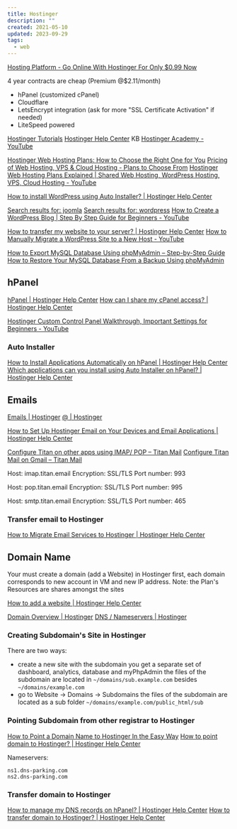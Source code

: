 ```yaml
---
title: Hostinger
description: ""
created: 2021-05-10
updated: 2023-09-29
tags:
  - web
---
```


[Hosting Platform - Go Online With Hostinger For Only $0.99 Now](https://www.hostinger.com/)

4 year contracts are cheap (Premium @$2.11/month)

- hPanel (customized cPanel)
- Cloudflare
- LetsEncrypt integration (ask for more "SSL Certificate Activation" if needed)
- LiteSpeed powered

[Hostinger Tutorials](https://www.hostinger.com/tutorials/)
[Hostinger Help Center](https://support.hostinger.com/en/) KB
[Hostinger Academy - YouTube](https://www.youtube.com/channel/UCbNIC-svDbtUOH2qsLnPQPg)

[Hostinger Web Hosting Plans: How to Choose the Right One for You](https://www.hostinger.com/tutorials/how-to-choose-web-hosting-plan)
[Pricing of Web Hosting, VPS & Cloud Hosting - Plans to Choose From](https://www.hostinger.com/pricing)
[Hostinger Web Hosting Plans Explained | Shared Web Hosting, WordPress Hosting, VPS, Cloud Hosting - YouTube](https://www.youtube.com/watch?v=3OwTrSJXBto)

[How to install WordPress using Auto Installer? | Hostinger Help Center](https://support.hostinger.com/en/articles/3220304-how-to-install-wordpress-using-auto-installer)

[Search results for: joomla](https://support.hostinger.com/en/?q=joomla)
[Search results for: wordpress](https://support.hostinger.com/en/?q=wordpress)
[How to Create a WordPress Blog | Step By Step Guide for Beginners - YouTube](https://www.youtube.com/playlist?list=PLN0iSzNpiVQHWFfZjBKB-ewqg29fByYxH)

[How to transfer my website to your server? | Hostinger Help Center](https://support.hostinger.com/en/articles/1583289-how-to-transfer-my-website-to-your-server)
[How to Manually Migrate a WordPress Site to a New Host - YouTube](https://www.youtube.com/watch?v=-V4U23jgeqU)

[How to Export MySQL Database Using phpMyAdmin – Step-by-Step Guide](https://www.hostinger.com/tutorials/export-mysql-database-with-phpmyadmin)
[How to Restore Your MySQL Database From a Backup Using phpMyAdmin](https://www.hostinger.com/tutorials/mysql/restoring-mysql-database-from-backup-phpmyadmin)

## hPanel

[hPanel | Hostinger Help Center](https://support.hostinger.com/en/collections/944773-hpanel)
[How can I share my cPanel access? | Hostinger Help Center](https://support.hostinger.com/en/articles/1575762-how-can-i-share-my-cpanel-access)

[Hostinger Custom Control Panel Walkthrough, Important Settings for Beginners - YouTube](https://www.youtube.com/watch?v=A6U-fnMwwG0)

### Auto Installer

[How to Install Applications Automatically on hPanel | Hostinger Help Center](https://support.hostinger.com/en/articles/1583296-how-to-install-applications-automatically-on-hpanel)
[Which applications can you install using Auto Installer on hPanel? | Hostinger Help Center](https://support.hostinger.com/en/articles/6990738-which-applications-can-you-install-using-auto-installer-on-hpanel)

## Emails

[Emails | Hostinger](https://hpanel.hostinger.com/emails)
[@<DOMAIN> | Hostinger](https://hpanel.hostinger.com/titan/<DOMAIN>/management)

[How to Set Up Hostinger Email on Your Devices and Email Applications | Hostinger Help Center](https://support.hostinger.com/en/articles/4305847-how-to-set-up-hostinger-email-on-your-devices-and-email-applications)

[Configure Titan on other apps using IMAP/ POP – Titan Mail](https://support.titan.email/hc/en-us/articles/900000215446-Configure-Titan-on-other-apps-using-IMAP-POP)
[Configure Titan Mail on Gmail – Titan Mail](https://support.titan.email/hc/en-us/articles/900000215626)

Host: imap.titan.email
Encryption: SSL/TLS
Port number: 993

Host: pop.titan.email
Encryption: SSL/TLS
Port number: 995

Host: smtp.titan.email
Encryption: SSL/TLS
Port number: 465

### Transfer email to Hostinger

[How to Migrate Email Services to Hostinger | Hostinger Help Center](https://support.hostinger.com/en/articles/5240867-how-to-migrate-email-services-to-hostinger)

## Domain Name

Your must create a domain (add a Website) in Hostinger first, each domain corresponds to new account in VM and new IP address.
Note: the Plan's Resources are shares amongst the sites

[How to add a website | Hostinger Help Center](https://support.hostinger.com/en/articles/1583214-how-to-add-a-website)

[Domain Overview | Hostinger](https://hpanel.hostinger.com/domain/<DOMAIN>/domain-overview)
[DNS / Nameservers | Hostinger](https://hpanel.hostinger.com/domain/<DOMAIN>/dns)

### Creating Subdomain's Site in Hostinger

There are two ways:

- create a new site with the subdomain
  you get a separate set of dashboard, analytics, database and myPhpAdmin
  the files of the subdomain are located in `~/domains/sub.example.com` besides `~/domains/example.com`
- go to Website -> Domains -> Subdomains
  the files of the subdomain are located as a sub folder `~/domains/example.com/public_html/sub`

### Pointing Subdomain from other registrar to Hostinger

[How to Point a Domain Name to Hostinger In the Easy Way](https://www.hostinger.com/tutorials/how-to-point-domain-to-hostinger)
[How to point domain to Hostinger? | Hostinger Help Center](https://support.hostinger.com/en/articles/1863967-how-to-point-domain-to-hostinger)

Nameservers:

```
ns1.dns-parking.com
ns2.dns-parking.com
```

### Transfer domain to Hostinger

[How to manage my DNS records on hPanel? | Hostinger Help Center](https://support.hostinger.com/en/articles/1583249-how-to-manage-my-dns-records-on-hpanel)
[How to transfer domain to Hostinger? | Hostinger Help Center](https://support.hostinger.com/en/articles/1583436-how-to-transfer-domain-to-hostinger)
